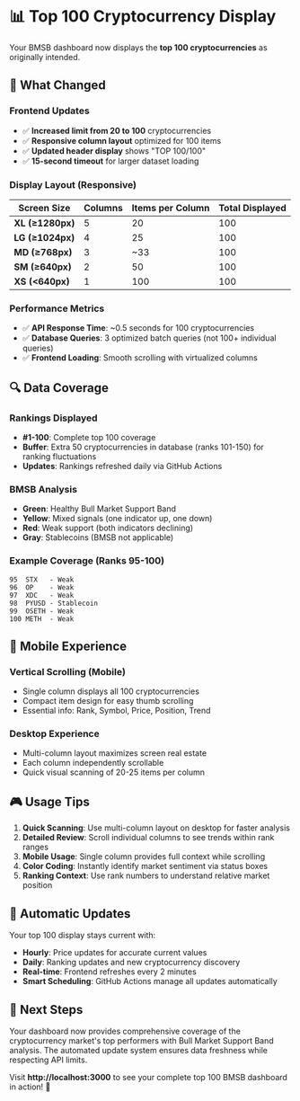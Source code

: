 # 📊 Top 100 Cryptocurrency Display

Your BMSB dashboard now displays the **top 100 cryptocurrencies** as originally intended.

## 🎯 What Changed

### Frontend Updates
- ✅ **Increased limit from 20 to 100** cryptocurrencies
- ✅ **Responsive column layout** optimized for 100 items
- ✅ **Updated header display** shows "TOP 100/100"
- ✅ **15-second timeout** for larger dataset loading

### Display Layout (Responsive)

| Screen Size | Columns | Items per Column | Total Displayed |
|-------------|---------|------------------|-----------------|
| **XL (≥1280px)** | 5 | 20 | 100 |
| **LG (≥1024px)** | 4 | 25 | 100 |
| **MD (≥768px)** | 3 | ~33 | 100 |
| **SM (≥640px)** | 2 | 50 | 100 |
| **XS (<640px)** | 1 | 100 | 100 |

### Performance Metrics
- ✅ **API Response Time**: ~0.5 seconds for 100 cryptocurrencies
- ✅ **Database Queries**: 3 optimized batch queries (not 100+ individual queries)
- ✅ **Frontend Loading**: Smooth scrolling with virtualized columns

## 🔍 Data Coverage

### Rankings Displayed
- **#1-100**: Complete top 100 coverage
- **Buffer**: Extra 50 cryptocurrencies in database (ranks 101-150) for ranking fluctuations
- **Updates**: Rankings refreshed daily via GitHub Actions

### BMSB Analysis
- **Green**: Healthy Bull Market Support Band
- **Yellow**: Mixed signals (one indicator up, one down)
- **Red**: Weak support (both indicators declining)
- **Gray**: Stablecoins (BMSB not applicable)

### Example Coverage (Ranks 95-100)
```
95  STX   - Weak
96  OP    - Weak  
97  XDC   - Weak
98  PYUSD - Stablecoin
99  OSETH - Weak
100 METH  - Weak
```

## 📱 Mobile Experience

### Vertical Scrolling (Mobile)
- Single column displays all 100 cryptocurrencies
- Compact item design for easy thumb scrolling
- Essential info: Rank, Symbol, Price, Position, Trend

### Desktop Experience  
- Multi-column layout maximizes screen real estate
- Each column independently scrollable
- Quick visual scanning of 20-25 items per column

## 🎮 Usage Tips

1. **Quick Scanning**: Use multi-column layout on desktop for faster analysis
2. **Detailed Review**: Scroll individual columns to see trends within rank ranges
3. **Mobile Usage**: Single column provides full context while scrolling
4. **Color Coding**: Instantly identify market sentiment via status boxes
5. **Ranking Context**: Use rank numbers to understand relative market position

## 🔄 Automatic Updates

Your top 100 display stays current with:

- **Hourly**: Price updates for accurate current values
- **Daily**: Ranking updates and new cryptocurrency discovery  
- **Real-time**: Frontend refreshes every 2 minutes
- **Smart Scheduling**: GitHub Actions manage all updates automatically

## 🎯 Next Steps

Your dashboard now provides comprehensive coverage of the cryptocurrency market's top performers with Bull Market Support Band analysis. The automated update system ensures data freshness while respecting API limits.

Visit **http://localhost:3000** to see your complete top 100 BMSB dashboard in action! 🚀